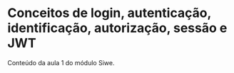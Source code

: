 # Conceitos de login, autenticação, identificação, autorização, sessão e JWT

Conteúdo da aula 1 do módulo Siwe.